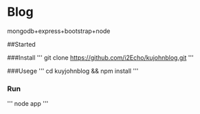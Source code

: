 # Blog
mongodb+express+bootstrap+node

##Started

###Install
'''
git clone https://github.com/i2Echo/kujohnblog.git
'''

###Usege
'''
cd kuyjohnblog && npm install
'''

### Run
'''
node app
'''
